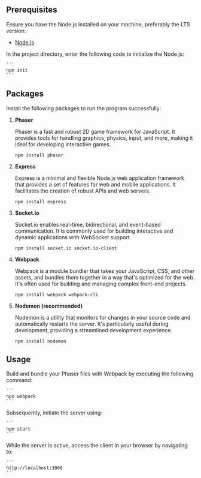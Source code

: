 ## Prerequisites

Ensure you have the Node.js installed on your machine, preferably the LTS version:

- [Node.js](https://nodejs.org/)

In the project directory, enter the following code to initialize the Node.js:

    ```
    npm init
    ```

## Packages

Install the following packages to run the program successfully:

1. **Phaser**
    
    Phaser is a fast and robust 2D game framework for JavaScript. It provides tools for handling graphics, physics, input, and more, making it ideal for developing interactive games.

    ```
    npm install phaser
    ```

2. **Express**

    Express is a minimal and flexible Node.js web application framework that provides a set of features for web and mobile applications. It facilitates the creation of robust APIs and web servers.

    ```
    npm install express
    ```

3. **Socket.io**

    Socket.io enables real-time, bidirectional, and event-based communication. It is commonly used for building interactive and dynamic applications with WebSocket support.

    ```
    npm install socket.io socket.io-client
    ```

4. **Webpack**

    Webpack is a module bundler that takes your JavaScript, CSS, and other assets, and bundles them together in a way that's optimized for the web. It's often used for building and managing complex front-end projects.

    ```
    npm install webpack webpack-cli
    ```

5. **Nodemon (recommended)**

    Nodemon is a utility that monitors for changes in your source code and automatically restarts the server. It's particularly useful during development, providing a streamlined development experience.

    ```
    npm install nodemon
    ```

## Usage

Build and bundle your Phaser files with Webpack by executing the following command:

    ```
    npx webpack
    ```

Subsequently, initiate the server using:

    ```
    npm start
    ```

While the server is active, access the client in your browser by navigating to:

    ```
    http://localhost:3000
    ```
